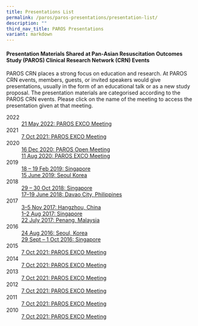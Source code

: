 ```yaml
---
title: Presentations List
permalink: /paros/paros-presentations/presentation-list/
description: ""
third_nav_title: PAROS Presentations
variant: markdown
---
```

#### Presentation Materials Shared at Pan-Asian Resuscitation Outcomes Study (PAROS) Clinical Research Network (CRN) Events

PAROS CRN places a strong focus on education and research. At PAROS CRN events, members, guests, or invited speakers would give presentations, usually in the form of an educational talk or as a new study proposal. The presentation materials are categorised according to the PAROS CRN events. Please click on the name of the meeting to access the presentation given at that meeting.

<dl>
	<dt>
		2022
	</dt>
	<dd>
		<a href="/paros/paros-presentations/21-may-2022-paros-exco-meeting/">21 May 2022: PAROS EXCO Meeting</a>
	</dd>
	<dt>
		2021
	</dt>
	<dd>
		<a href="/paros/paros-presentations/7-oct-2021-paros-exco-meeting/">7 Oct 2021: PAROS EXCO Meeting</a>
	</dd>
	<dt>
		2020
	</dt>
	<dd>
		<a href="/paros/paros-presentations/16-dec-2020-paros-open-meeting/">16 Dec 2020: PAROS Open Meeting</a>
	</dd>
	<dd>
		<a href="/paros/paros-presentations/11-aug-2020-paros-exco-meeting/">11 Aug 2020: PAROS EXCO Meeting</a>
	</dd>
	<dt>
		2019
	</dt>
	<dd>
		<a href="/paros/paros-presentations/18-19-feb-2019-singapore/">18 – 19 Feb 2019: Singapore</a>
	</dd>
	<dd>
		<a href="/paros/paros-presentations/15-june-2019-seoul-korea/">15 June 2019: Seoul Korea</a>
	</dd>
	<dt>
		2018
	</dt>
	<dd>
		<a href="/paros/paros-presentations/29-30-oct-2018-singapore/">29 – 30 Oct 2018: Singapore</a>
	</dd>
	<dd>
		<a href="/paros/paros-presentations/17-19-june-2018-davao-city-philippines/">17–19 June 2018: Davao City, Philippines</a>
	</dd>
	<dt>
		2017
	</dt>
	<dd>
		<a href="/paros/paros-presentations/3-5-nov-2017-hangzhou-china/">3–5 Nov 2017: Hangzhou, China</a>
	</dd>
	<dd>
		<a href="/paros/paros-presentations/1-2-aug-2017-singapore/">1–2 Aug 2017: Singapore</a>
	</dd>
	<dd>
		<a href="/paros/paros-presentations/22-july-2017-penang-malaysia/">22 July 2017: Penang, Malaysia</a>
	</dd>
	<dt>
		2016
	</dt>
	<dd>
		<a href="/paros/paros-presentations/24-aug-2016-seoul-korea/">24 Aug 2016: Seoul, Korea</a>
	</dd>
	<dd>
		<a href="/paros/paros-presentations/29-sept-1-oct-2016-singapore/">29 Sept – 1 Oct 2016: Singapore</a>
	</dd>
	<dt>
		2015
	</dt>
	<dd>
		<a href="/paros/paros-presentations/7-oct-2021-paros-exco-meeting/">7 Oct 2021: PAROS EXCO Meeting</a>
	</dd>
	<dt>
		2014
	</dt>
	<dd>
		<a href="/paros/paros-presentations/7-oct-2021-paros-exco-meeting/">7 Oct 2021: PAROS EXCO Meeting</a>
	</dd>
	<dt>
		2013
	</dt>
	<dd>
		<a href="/paros/paros-presentations/7-oct-2021-paros-exco-meeting/">7 Oct 2021: PAROS EXCO Meeting</a>
	</dd>
	<dt>
		2012
	</dt>
	<dd>
		<a href="/paros/paros-presentations/7-oct-2021-paros-exco-meeting/">7 Oct 2021: PAROS EXCO Meeting</a>
	</dd>
	<dt>
		2011
	</dt>
	<dd>
		<a href="/paros/paros-presentations/7-oct-2021-paros-exco-meeting/">7 Oct 2021: PAROS EXCO Meeting</a>
	</dd>
	<dt>
		2010
	</dt>
	<dd>
		<a href="/paros/paros-presentations/7-oct-2021-paros-exco-meeting/">7 Oct 2021: PAROS EXCO Meeting</a>
	</dd>
</dl>